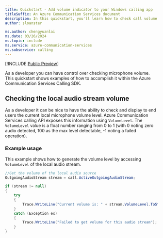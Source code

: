 ```yaml
---
title: Quickstart - Add volume indicator to your Windows calling app
titleSuffix: An Azure Communication Services document
description: In this quickstart, you'll learn how to check call volume within your calling app when using Azure Communication Services.
author: sloanster

ms.author: chengyuanlai
ms.date: 03/26/2024
ms.topic: include
ms.service: azure-communication-services
ms.subservice: calling
---
```


[!INCLUDE [Public Preview](../../../../includes/public-preview-include-document.md)]

As a developer you can have control over checking microphone volume. This quickstart shows examples of how to accomplish it within the Azure Communication Services Calling SDK.

## Checking the local audio stream volume
As a developer it can be nice to have the ability to check and display to end users the current local microphone volume level. Azure Communication Services calling API exposes this information using `VolumeLevel`. The `VolumeLevel` value is a float number ranging from 0 to 1 (with 0 noting zero audio detected, 100 as the max level detectable, -1 noting a failed operation).

### Example usage
This example shows how to generate the volume level by accessing `VolumeLevel` of the local audio stream.

```csharp
//Get the volume of the local audio source
OutgoingAudioStream stream = call.ActiveOutgoingAudioStream;

if (stream != null)
{
    try
    {
        Trace.WriteLine("Current volume is: " + stream.VolumeLevel.ToString());
    }
    catch (Exception ex)
    {
        Trace.WriteLine("Failed to get volume for this audio stream");
    }
}
```

